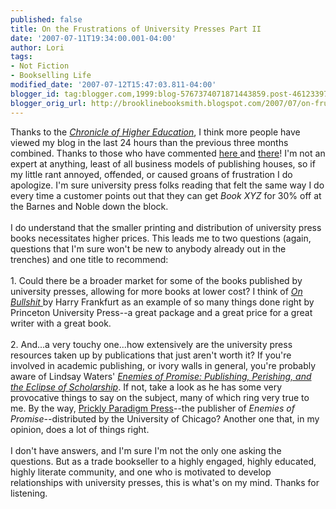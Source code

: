 ```yaml
---
published: false
title: On the Frustrations of University Presses Part II
date: '2007-07-11T19:34:00.001-04:00'
author: Lori
tags:
- Not Fiction
- Bookselling Life
modified_date: '2007-07-12T15:47:03.811-04:00'
blogger_id: tag:blogger.com,1999:blog-5767374071871443859.post-4612339767771890234
blogger_orig_url: http://brooklinebooksmith.blogspot.com/2007/07/on-frustrations-of-university-presses_11.html
---
```


Thanks to the <a href="http://chronicle.com/"><em>Chronicle of Higher Education</em></a>, I think more people have viewed my blog in the last 24 hours than the previous three months combined. Thanks to those who have commented <a href="http://brooklinebooksmith.blogspot.com/2007/07/on-frustrations-of-university-presses.html">here </a>and <a href="http://chronicle.com/blogs/footnoted/222/academic-books-way-too-expensive">there</a>! I'm not an expert at anything, least of all business models of publishing houses, so if my little rant annoyed, offended, or caused groans of frustration I do apologize. I'm sure university press folks reading that felt the same way I do every time a customer points out that they can get <em>Book XYZ</em> for 30% off at the Barnes and Noble down the block.<br /><br />I do understand that the smaller printing and distribution of university press books necessitates higher prices. This leads me to two questions (again, questions that I'm sure won't be new to anybody already out in the trenches) and one title to recommend:<br /><br />1. Could there be a broader market for some of the books published by university presses, allowing for more books at lower cost? I think of <a href="http://brookline.booksense.com/NASApp/store/Product?s=showproduct&isbn=9780691122946"><em>On Bullshit</em> </a>by Harry Frankfurt as an example of so many things done right by Princeton University Press--a great package and a great price for a great writer with a great book.<br /><br />2. And...a very touchy one...how extensively are the university press resources taken up by publications that just aren't worth it? If you're involved in academic publishing, or ivory walls in general, you're probably aware of Lindsay Waters' <em><a href="http://brookline.booksense.com/NASApp/store/Product?s=showproduct&amp;isbn=9780972819657">Enemies of Promise: Publishing, Perishing, and the Eclipse of Scholarship</a></em>. If not, take a look as he has some very provocative things to say on the subject, many of which ring very true to me. By the way, <a href="http://www.prickly-paradigm.com/index.html">Prickly Paradigm Press</a>--the publisher of <em>Enemies of Promise--</em>distributed by the University of Chicago? Another one that, in my opinion, does a lot of things right.<br /><br />I don't have answers, and I'm sure I'm not the only one asking the questions. But as a trade bookseller to a highly engaged, highly educated, highly literate community, and one who is motivated to develop relationships with university presses, this is what's on my mind. Thanks for listening.